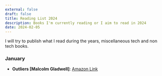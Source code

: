 ```yaml
---
external: false
draft: false
title: Reading List 2024
description: Books I'm currently reading or I aim to read in 2024
date: 2024-02-05
---
```

I will try to publish what I read during the years, miscellaneous tech and non tech books.

### January

- **Outliers [Malcolm Gladwell]**: [Amazon Link](https://www.amazon.com/Outliers-Story-Success-Malcolm-Gladwell/dp/0316017930)




